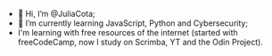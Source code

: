 - 👋 Hi, I’m @JuliaCota;
- 👀 I’m currently learning JavaScript, Python and Cybersecurity;
- I'm learning with free resources of the internet (started with freeCodeCamp, now I study on Scrimba, YT and the Odin Project).

<!---
JuliaCota/JuliaCota is a ✨ special ✨ repository because its `README.md` (this file) appears on your GitHub profile.
You can click the Preview link to take a look at your changes.
--->
